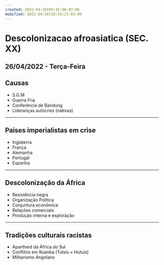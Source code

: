 ```yaml
---
created: 2022-04-26T09:45:00-03:00
modified: 2022-04-26T10:55:21-03:00
---
```


# Descolonizacao afroasiatica (SEC. XX)

26/04/2022 - Terça-Feira
---
## Causas

- S.G.M
- Guerra Fria
- Conferência de Bandung
- Lideranças autócnes (nativas)  

---

## Países imperialistas em crise

- Inglaterra
- França 
- Alemanha
- Portugal
- Espanha

---

## Descolonização da África

- Resistência negra
- Organização Política 
- Conjuntura econômica
- Relações comerciais
- Produção interna e exploração

---

## Tradições culturais racistas

- Apartheid da África do Sul
- Conflitos em Ruanba (Tutsis × Hutuis)
- Militarismo Angolano
